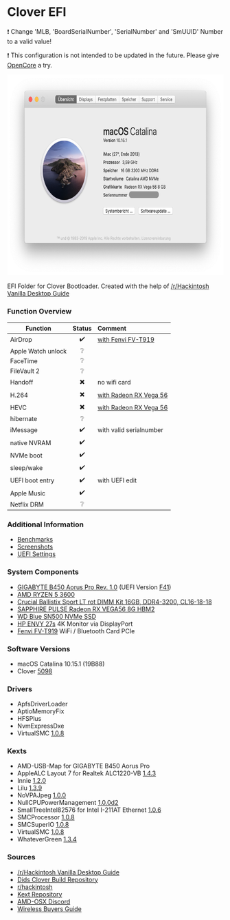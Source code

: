 Clover EFI
================

:exclamation: Change 'MLB, 'BoardSerialNumber', 'SerialNumber' and 'SmUUID' Number to a valid value!

:exclamation: This configuration is not intended to be updated in the future. Please give [OpenCore](https://github.com/mipxx/OpenCoreEFI) a try.

<img src="https://github.com/mipxx/CloverEFI/blob/master/Docs/System/System_Info_1.png" width="698" height="465"/>

EFI Folder for Clover Bootloader.
Created with the help of [/r/Hackintosh Vanilla Desktop Guide](https://hackintosh.gitbook.io/-r-hackintosh-vanilla-desktop-guide/)

### Function Overview

| Function           | Status                   | Comment                 |
| ------------------ | :----------------------: | :---------------------- |
| AirDrop            | :heavy_check_mark:       | [with Fenvi FV-T919](https://www.aliexpress.com/item/4000167777406.html) |
| Apple Watch unlock | :grey_question:          |                         |
| FaceTime           | :grey_question:          |                         |
| FileVault 2        | :grey_question:          |                         |
| Handoff            | :heavy_multiplication_x: | no wifi card            |
| H.264              | :heavy_multiplication_x: | [with Radeon RX Vega 56](https://github.com/mipxx/CloverEFI/blob/master/Docs/System.md#hardware-encoding) |
| HEVC               | :heavy_multiplication_x: | [with Radeon RX Vega 56](https://github.com/mipxx/CloverEFI/blob/master/Docs/System.md#hardware-encoding) |
| hibernate          | :grey_question:          |                         |
| iMessage           | :heavy_check_mark:       | with valid serialnumber |
| native NVRAM       | :heavy_check_mark:       |                         |
| NVMe boot          | :heavy_check_mark:       |                         |
| sleep/wake         | :heavy_check_mark:       |                         |
| UEFI boot entry    | :heavy_check_mark:       | with UEFI edit          |
| Apple Music        | :heavy_check_mark:       |                         |
| Netflix DRM        | :grey_question:          |                         |


### Additional Information

- [Benchmarks](https://github.com/mipxx/CloverEFI/blob/master/Docs/Benchmark.md)
- [Screenshots](https://github.com/mipxx/CloverEFI/blob/master/Docs/System.md)
- [UEFI Settings](https://github.com/mipxx/CloverEFI/blob/master/Docs/UEFI.md)


### System Components

- [GIGABYTE B450 Aorus Pro Rev. 1.0](https://de.aorus.com/product-detail.php?p=794&t=53&t2=57&t3=121) (UEFI Version [F41](http://download.gigabyte.eu/FileList/BIOS/mb_bios_b450-aorus-pro_f41_n.zip))
- [AMD RYZEN 5 3600](https://www.amd.com/de/products/cpu/amd-ryzen-5-3600)
- [Crucial Ballistix Sport LT rot DIMM Kit 16GB, DDR4-3200, CL16-18-18](https://ballistixgaming.com/products/dram/sport/ballistix-sport-lt-ddr4/ballistix-sport-lt-ddr4-rc.html)
- [SAPPHIRE PULSE Radeon RX VEGA56 8G HBM2](https://www.sapphiretech.com/de-de/consumer/pulse-rx-vega56-8g-hbm2)
- [WD Blue SN500 NVMe SSD](https://shop.westerndigital.com/de-de/products/internal-drives/wd-blue-sn500-nvme-ssd#WDS500G1B0C)
- [HP ENVY 27s](https://store.hp.com/GermanyStore/Merch/Product.aspx?id=Y6K73AA&opt=ABB&sel=MTO) 4K Monitor via DisplayPort
- [Fenvi FV-T919](https://www.aliexpress.com/item/4000167777406.html) WiFi / Bluetooth Card PCIe

### Software Versions

- macOS Catalina 10.15.1 (19B88)
- Clover [5098](https://github.com/Dids/clover-builder/releases/tag/v2.5k_r5098)

### Drivers
- ApfsDriverLoader
- AptioMemoryFix
- HFSPlus
- NvmExpressDxe
- VirtualSMC [1.0.8](https://github.com/acidanthera/VirtualSMC/releases/tag/1.0.8)

### Kexts
- AMD-USB-Map for GIGABYTE B450 Aorus Pro
- AppleALC Layout 7 for Realtek ALC1220-VB [1.4.3](https://github.com/acidanthera/AppleALC/releases/tag/1.4.3)
- Innie [1.2.0](https://forums.macrumors.com/threads/innie-a-fix-for-pci-drives-seen-as-external.2136229/#post-26433989)
- Lilu [1.3.9](https://github.com/acidanthera/Lilu/releases/tag/1.3./)
- NoVPAJpeg [1.0.0]()
- NullCPUPowerManagement [1.0.0d2](https://cdn.discordapp.com/attachments/263757191608139779/643751774666358794/NullCPUPowerManagement.kext.zip)
- SmallTreeIntel82576 for Intel I-211AT Ethernet [1.0.6](https://drive.google.com/file/d/0B5Txx3pb7pgcOG5lSEF2VzFySWM/view)
- SMCProcessor [1.0.8](https://github.com/acidanthera/VirtualSMC/releases/tag/1.0.8)
- SMCSuperIO [1.0.8](https://github.com/acidanthera/VirtualSMC/releases/tag/1.0.8)
- VirtualSMC [1.0.8](https://github.com/acidanthera/VirtualSMC/releases/tag/1.0.8)
- WhateverGreen [1.3.4](https://github.com/acidanthera/WhateverGreen/releases/tag/1.3.4)

### Sources
- [/r/Hackintosh Vanilla Desktop Guide](https://hackintosh.gitbook.io/-r-hackintosh-vanilla-desktop-guide/)
- [Dids Clover Build Repository](https://cloverdb.com/)
- [r/hackintosh](https://www.reddit.com/r/hackintosh/)
- [Kext Repository](https://1drv.ms/f/s!AiP7m5LaOED-m-J8-MLJGnOgAqnjGw)
- [AMD-OSX Discord](https://discord.gg/EfCYAJW)
- [Wireless Buyers Guide](https://khronokernel-7.gitbook.io/wireless-buyers-guide/)